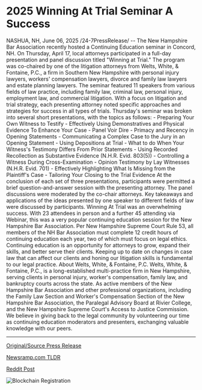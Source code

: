 # 2025 Winning At Trial Seminar A Success

NASHUA, NH, June 06, 2025 /24-7PressRelease/ -- The New Hampshire Bar Association recently hosted a Continuing Education seminar in Concord, NH. On Thursday, April 17, local attorneys participated in a full-day presentation and panel discussion titled "Winning at Trial." The program was co-chaired by one of the litigation attorneys from Welts, White, & Fontaine, P.C., a firm in Southern New Hampshire with personal injury lawyers, workers' compensation lawyers, divorce and family law lawyers and estate planning lawyers. The seminar featured 11 speakers from various fields of law practice, including family law, criminal law, personal injury, employment law, and commercial litigation. With a focus on litigation and trial strategy, each presenting attorney noted specific approaches and strategies for success in all types of trials. Thursday's seminar was broken into several short presentations, with the topics as follows:  - Preparing Your Own Witness to Testify - Effectively Using Demonstratives and Physical Evidence To Enhance Your Case - Panel Voir Dire - Primacy and Recency in Opening Statements - Communicating a Complex Case to the Jury in an Opening Statement - Using Depositions at Trial - What to do When Your Witness's Testimony Differs From Prior Statements - Using Recorded Recollection as Substantive Evidence (N.H.R. Evid. 803(5)) - Controlling a Witness During Cross-Examination - Opinion Testimony by Lay Witnesses (N.H.R. Evid. 701) - Effectively Highlighting What Is Missing from the Plaintiff's Case - Tailoring Your Closing to the Trial Evidence  At the conclusion of each set of three presentations, participants were permitted a brief question-and-answer session with the presenting attorney. The panel discussions were moderated by the co-chair attorneys. Key takeaways and applications of the ideas presented by one speaker to different fields of law were discussed by participants.  Winning At Trial was an overwhelming success. With 23 attendees in person and a further 45 attending via Webinar, this was a very popular continuing education session for the New Hampshire Bar Association.  Per New Hampshire Supreme Court Rule 53, all members of the NH Bar Association must complete 12 credit hours of continuing education each year, two of which must focus on legal ethics. Continuing education is an opportunity for attorneys to grow, expand their skills, and better serve their clients. Keeping up to date on changes in case law that can affect our clients and honing our litigation skills is fundamental to our legal practice.  About Welts, White, & Fontaine, P.C.  Welts, White, & Fontaine, P.C., is a long-established multi-practice firm in New Hampshire, serving clients in personal injury, worker's compensation, family law, and bankruptcy courts across the state. As active members of the New Hampshire Bar Association and other professional organizations, including the Family Law Section and Worker's Compensation Section of the New Hampshire Bar Association, the Paralegal Advisory Board at Rivier College, and the New Hampshire Supreme Court's Access to Justice Commission. We believe in giving back to the legal community by volunteering our time as continuing education moderators and presenters, exchanging valuable knowledge with our peers. 

---

[Original/Source Press Release](https://www.24-7pressrelease.com/press-release/523561/2025-winning-at-trial-seminar-a-success)
                    

[Newsramp.com TLDR](https://newsramp.com/curated-news/nh-bar-association-s-winning-at-trial-seminar-empowers-attorneys/241b0741e53b6de1429f93c74cfab283) 

 



[Reddit Post](https://www.reddit.com/r/newsramp/comments/1l4mcbf/nh_bar_associations_winning_at_trial_seminar/) 



![Blockchain Registration](https://cdn.newsramp.app/24-7PressRelease/qrcode/256/6/gluebNeR.webp)